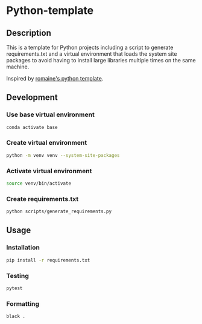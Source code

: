 # Python-template

## Description

This is a template for Python projects including a script to generate requirements.txt
and a virtual environment that loads the system site packages to avoid having to
install large libraries multiple times on the same machine.

Inspired by [romaine's python template](https://github.com/rom1504/python-template).

## Development

### Use base virtual environment

```bash
conda activate base
```

### Create virtual environment

```bash
python -m venv venv --system-site-packages
```

### Activate virtual environment

```bash
source venv/bin/activate
```

### Create requirements.txt

```bash
python scripts/generate_requirements.py
```

## Usage

### Installation

```bash
pip install -r requirements.txt
```

### Testing

```bash
pytest
```

### Formatting

```bash
black .
```

